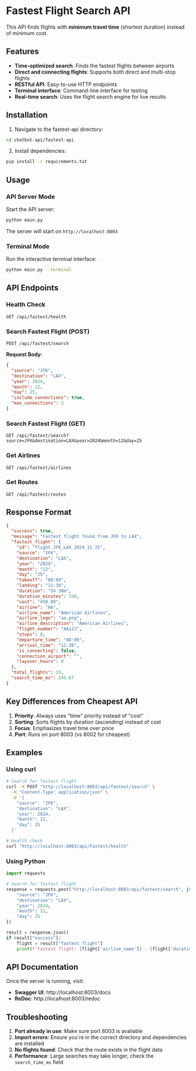# Fastest Flight Search API

This API finds flights with **minimum travel time** (shortest duration) instead of minimum cost.

## Features

- **Time-optimized search**: Finds the fastest flights between airports
- **Direct and connecting flights**: Supports both direct and multi-stop flights
- **RESTful API**: Easy-to-use HTTP endpoints
- **Terminal interface**: Command-line interface for testing
- **Real-time search**: Uses the flight search engine for live results

## Installation

1. Navigate to the fastest-api directory:
```bash
cd chatbot-api/fastest-api
```

2. Install dependencies:
```bash
pip install -r requirements.txt
```

## Usage

### API Server Mode

Start the API server:
```bash
python main.py
```

The server will start on `http://localhost:8003`

### Terminal Mode

Run the interactive terminal interface:
```bash
python main.py --terminal
```

## API Endpoints

### Health Check
```
GET /api/fastest/health
```

### Search Fastest Flight (POST)
```
POST /api/fastest/search
```

**Request Body:**
```json
{
  "source": "JFK",
  "destination": "LAX",
  "year": 2024,
  "month": 12,
  "day": 25,
  "include_connections": true,
  "max_connections": 2
}
```

### Search Fastest Flight (GET)
```
GET /api/fastest/search?source=JFK&destination=LAX&year=2024&month=12&day=25
```

### Get Airlines
```
GET /api/fastest/airlines
```

### Get Routes
```
GET /api/fastest/routes
```

## Response Format

```json
{
  "success": true,
  "message": "Fastest flight found from JFK to LAX",
  "fastest_flight": {
    "id": "flight_JFK_LAX_2024_12_25",
    "source": "JFK",
    "destination": "LAX",
    "year": "2024",
    "month": "12",
    "day": "25",
    "takeoff": "08:00",
    "landing": "11:30",
    "duration": "5h 30m",
    "duration_minutes": 330,
    "cost": "450.00",
    "airline": "AA",
    "airline_name": "American Airlines",
    "airline_logo": "aa.png",
    "airline_description": "American Airlines",
    "flight_number": "AA123",
    "stops": 0,
    "departure_time": "08:00",
    "arrival_time": "11:30",
    "is_connecting": false,
    "connection_airport": "",
    "layover_hours": 0
  },
  "total_flights": 15,
  "search_time_ms": 245.67
}
```

## Key Differences from Cheapest API

1. **Priority**: Always uses "time" priority instead of "cost"
2. **Sorting**: Sorts flights by duration (ascending) instead of cost
3. **Focus**: Emphasizes travel time over price
4. **Port**: Runs on port 8003 (vs 8002 for cheapest)

## Examples

### Using curl

```bash
# Search for fastest flight
curl -X POST "http://localhost:8003/api/fastest/search" \
  -H "Content-Type: application/json" \
  -d '{
    "source": "JFK",
    "destination": "LAX",
    "year": 2024,
    "month": 12,
    "day": 25
  }'

# Health check
curl "http://localhost:8003/api/fastest/health"
```

### Using Python

```python
import requests

# Search for fastest flight
response = requests.post("http://localhost:8003/api/fastest/search", json={
    "source": "JFK",
    "destination": "LAX",
    "year": 2024,
    "month": 12,
    "day": 25
})

result = response.json()
if result["success"]:
    flight = result["fastest_flight"]
    print(f"Fastest flight: {flight['airline_name']} - {flight['duration']}")
```

## API Documentation

Once the server is running, visit:
- **Swagger UI**: http://localhost:8003/docs
- **ReDoc**: http://localhost:8003/redoc

## Troubleshooting

1. **Port already in use**: Make sure port 8003 is available
2. **Import errors**: Ensure you're in the correct directory and dependencies are installed
3. **No flights found**: Check that the route exists in the flight data
4. **Performance**: Large searches may take longer, check the `search_time_ms` field 